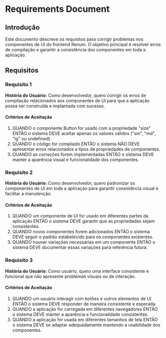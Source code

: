 # Requirements Document

## Introdução

Este documento descreve os requisitos para corrigir problemas nos componentes de UI do frontend Renum. O objetivo principal é resolver erros de compilação e garantir a consistência dos componentes em toda a aplicação.

## Requisitos

### Requisito 1

**História do Usuário:** Como desenvolvedor, quero corrigir os erros de compilação relacionados aos componentes de UI para que a aplicação possa ser construída e implantada com sucesso.

#### Critérios de Aceitação

1. QUANDO o componente Button for usado com a propriedade "size" ENTÃO o sistema DEVE aceitar apenas os valores válidos ("sm", "md", "lg" ou undefined).
2. QUANDO o código for compilado ENTÃO o sistema NÃO DEVE apresentar erros relacionados a tipos de propriedades de componentes.
3. QUANDO as correções forem implementadas ENTÃO o sistema DEVE manter a aparência visual e funcionalidade dos componentes.

### Requisito 2

**História do Usuário:** Como desenvolvedor, quero padronizar os componentes de UI em toda a aplicação para garantir consistência visual e facilitar a manutenção.

#### Critérios de Aceitação

1. QUANDO um componente de UI for usado em diferentes partes da aplicação ENTÃO o sistema DEVE garantir que as propriedades sejam consistentes.
2. QUANDO novos componentes forem adicionados ENTÃO o sistema DEVE seguir o padrão estabelecido para os componentes existentes.
3. QUANDO houver variações necessárias em um componente ENTÃO o sistema DEVE documentar essas variações para referência futura.

### Requisito 3

**História do Usuário:** Como usuário, quero uma interface consistente e funcional que não apresente problemas visuais ou de interação.

#### Critérios de Aceitação

1. QUANDO um usuário interagir com botões e outros elementos de UI ENTÃO o sistema DEVE responder de maneira consistente e esperada.
2. QUANDO a aplicação for carregada em diferentes navegadores ENTÃO o sistema DEVE manter a aparência e funcionalidade consistentes.
3. QUANDO a aplicação for usada em diferentes tamanhos de tela ENTÃO o sistema DEVE se adaptar adequadamente mantendo a usabilidade dos componentes.